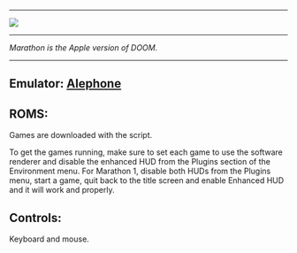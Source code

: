 ***
![](https://alephone.lhowon.org/images/marathon_title.png)

***
_Marathon is the Apple version of DOOM._

***

## Emulator: [Alephone](https://alephone.lhowon.org/)


## ROMS:

Games are downloaded with the script.

To get the games running, make sure to set each game to use the software renderer and disable the enhanced HUD from the Plugins section of the Environment menu. For Marathon 1, disable both HUDs from the Plugins menu, start a game, quit back to the title screen and enable Enhanced HUD and it will work and properly.

## Controls:

Keyboard and mouse.